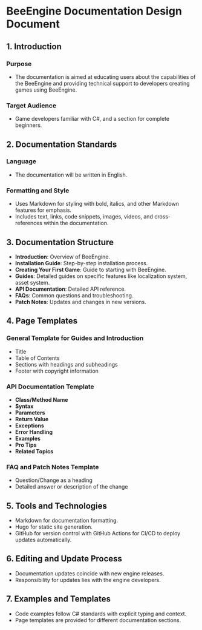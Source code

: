
# BeeEngine Documentation Design Document

## 1. Introduction
### Purpose
- The documentation is aimed at educating users about the capabilities of the BeeEngine and providing technical support to developers creating games using BeeEngine.

### Target Audience
- Game developers familiar with C#, and a section for complete beginners.

## 2. Documentation Standards
### Language
- The documentation will be written in English.

### Formatting and Style
- Uses Markdown for styling with bold, italics, and other Markdown features for emphasis.
- Includes text, links, code snippets, images, videos, and cross-references within the documentation.

## 3. Documentation Structure
- **Introduction**: Overview of BeeEngine.
- **Installation Guide**: Step-by-step installation process.
- **Creating Your First Game**: Guide to starting with BeeEngine.
- **Guides**: Detailed guides on specific features like localization system, asset system.
- **API Documentation**: Detailed API reference.
- **FAQs**: Common questions and troubleshooting.
- **Patch Notes**: Updates and changes in new versions.

## 4. Page Templates
### General Template for Guides and Introduction
- Title
- Table of Contents
- Sections with headings and subheadings
- Footer with copyright information

### API Documentation Template
- **Class/Method Name**
- **Syntax**
- **Parameters**
- **Return Value**
- **Exceptions**
- **Error Handling**
- **Examples**
- **Pro Tips**
- **Related Topics**

### FAQ and Patch Notes Template
- Question/Change as a heading
- Detailed answer or description of the change

## 5. Tools and Technologies
- Markdown for documentation formatting.
- Hugo for static site generation.
- GitHub for version control with GitHub Actions for CI/CD to deploy updates automatically.

## 6. Editing and Update Process
- Documentation updates coincide with new engine releases.
- Responsibility for updates lies with the engine developers.

## 7. Examples and Templates
- Code examples follow C# standards with explicit typing and context.
- Page templates are provided for different documentation sections.
